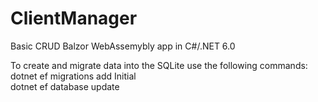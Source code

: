 # ClientManager

Basic CRUD Balzor WebAssemybly app in C#/.NET 6.0

To create and migrate data into the SQLite use the following commands:  
dotnet ef migrations add Initial  
dotnet ef database update
